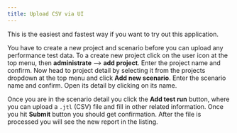 ```yaml
---
title: Upload CSV via UI
---
```


This is the easiest and fastest way if you want to try out this application.

You have to create a new project and scenario before you can upload any performance test data. To a create new project click on the user icon at the top menu, then **administrate** —> **add project**. Enter the project name and confirm. Now head to project detail by selecting it from the projects dropdown at the top menu and click **Add new scenario**. Enter the scenario name and confirm. Open its detail by clicking on its name.

Once you are in the scenario detail you click the **Add test run** button, where you can upload a `.jtl` (CSV) file and fill in other related information. Once you hit **Submit** button you should get confirmation. After the file is processed you will see the new report in the listing.